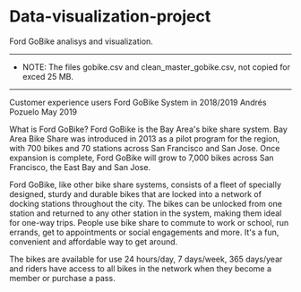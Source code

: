 # Data-visualization-project
Ford GoBike analisys and visualization.
***************************************************************************************
* NOTE: The files gobike.csv and clean_master_gobike.csv, not copied for exced 25 MB. 
***************************************************************************************

Customer experience users Ford GoBike System in 2018/2019
Andrés Pozuelo 
May 2019

What is Ford GoBike?
Ford GoBike is the Bay Area's bike share system. Bay Area Bike Share was introduced in 2013 as a pilot program for the region, with 700 bikes and 70 stations across San Francisco and San Jose. Once expansion is complete, Ford GoBike will grow to 7,000 bikes across San Francisco, the East Bay and San Jose.

Ford GoBike, like other bike share systems, consists of a fleet of specially designed, sturdy and durable bikes that are locked into a network of docking stations throughout the city. The bikes can be unlocked from one station and returned to any other station in the system, making them ideal for one-way trips. People use bike share to commute to work or school, run errands, get to appointments or social engagements and more. It's a fun, convenient and affordable way to get around.

The bikes are available for use 24 hours/day, 7 days/week, 365 days/year and riders have access to all bikes in the network when they become a member or purchase a pass.
